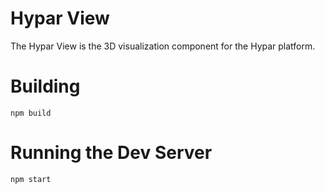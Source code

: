 # Hypar View
The Hypar View is the 3D visualization component for the Hypar platform.

# Building
`npm build`

# Running the Dev Server
`npm start`